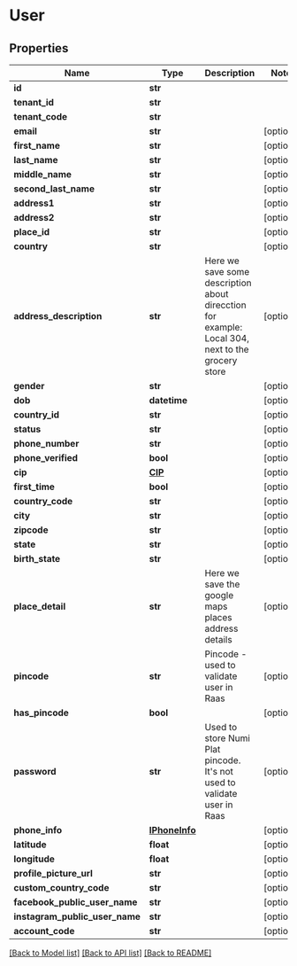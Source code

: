 # User


## Properties
Name | Type | Description | Notes
------------ | ------------- | ------------- | -------------
**id** | **str** |  | 
**tenant_id** | **str** |  | 
**tenant_code** | **str** |  | 
**email** | **str** |  | [optional] 
**first_name** | **str** |  | [optional] 
**last_name** | **str** |  | [optional] 
**middle_name** | **str** |  | [optional] 
**second_last_name** | **str** |  | [optional] 
**address1** | **str** |  | [optional] 
**address2** | **str** |  | [optional] 
**place_id** | **str** |  | [optional] 
**country** | **str** |  | [optional] 
**address_description** | **str** | Here we save some description about direcction for example: Local 304, next to the grocery store | [optional] 
**gender** | **str** |  | [optional] 
**dob** | **datetime** |  | [optional] 
**country_id** | **str** |  | [optional] 
**status** | **str** |  | [optional] 
**phone_number** | **str** |  | [optional] 
**phone_verified** | **bool** |  | [optional] 
**cip** | [**CIP**](CIP.md) |  | [optional] 
**first_time** | **bool** |  | [optional] 
**country_code** | **str** |  | [optional] 
**city** | **str** |  | [optional] 
**zipcode** | **str** |  | [optional] 
**state** | **str** |  | [optional] 
**birth_state** | **str** |  | [optional] 
**place_detail** | **str** | Here we save the google maps places address details | [optional] 
**pincode** | **str** | Pincode - used to validate user in Raas | [optional] 
**has_pincode** | **bool** |  | [optional] 
**password** | **str** | Used to store Numi Plat pincode. It&#39;s not used to validate  user in Raas | [optional] 
**phone_info** | [**IPhoneInfo**](IPhoneInfo.md) |  | [optional] 
**latitude** | **float** |  | [optional] 
**longitude** | **float** |  | [optional] 
**profile_picture_url** | **str** |  | [optional] 
**custom_country_code** | **str** |  | [optional] 
**facebook_public_user_name** | **str** |  | [optional] 
**instagram_public_user_name** | **str** |  | [optional] 
**account_code** | **str** |  | [optional] 

[[Back to Model list]](../README.md#documentation-for-models) [[Back to API list]](../README.md#documentation-for-api-endpoints) [[Back to README]](../README.md)


